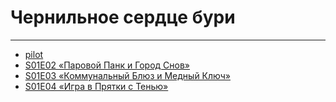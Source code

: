 # Чернильное сердце бури  

---  

- [pilot](./pilot.md)
- [S01E02 «Паровой Панк и Город Снов»](./s01e02.md)
- [S01E03 «Коммунальный Блюз и Медный Ключ»](./s01e03.md)
- [S01E04 «Игра в Прятки с Тенью»](./s01e04.md)
